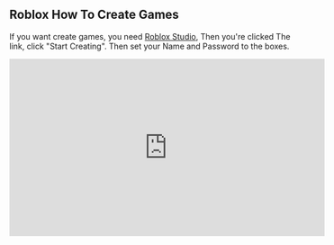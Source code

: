 ## Roblox How To Create Games

If you want create games, you need [Roblox Studio](https://www.roblox.com/create), Then you're clicked The link, click "Start Creating". Then set your Name and Password to the boxes.

<iframe width="560" height="315" src="https://www.youtube.com/embed/9QyAJmpLEH4" frameborder="0" allow="autoplay; encrypted-media" allowfullscreen></iframe>





